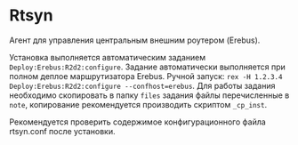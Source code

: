 # Rtsyn

Агент для управления центральным внешним роутером (Erebus).

Установка выполняется автоматическим заданием `Deploy:Erebus:R2d2:configure`.
Задание автоматически выполняется при полном деплое маршрутизатора Erebus.
Ручной запуск: `rex -H 1.2.3.4 Deploy:Erebus:R2d2:configure --confhost=erebus`.
Для работы задания необходимо скопировать в папку `files` задания файлы перечисленные в `note`,
копирование рекомендуется производить скриптом `_cp_inst`.

Рекомендуется проверить содержимое конфигурационного файла rtsyn.conf после установки.

